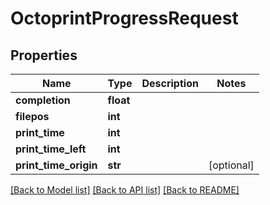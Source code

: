 # OctoprintProgressRequest


## Properties
Name | Type | Description | Notes
------------ | ------------- | ------------- | -------------
**completion** | **float** |  | 
**filepos** | **int** |  | 
**print_time** | **int** |  | 
**print_time_left** | **int** |  | 
**print_time_origin** | **str** |  | [optional] 

[[Back to Model list]](../README.md#documentation-for-models) [[Back to API list]](../README.md#documentation-for-api-endpoints) [[Back to README]](../README.md)


